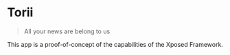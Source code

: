 # Torii

> All your news are belong to us

This app is a proof-of-concept of the capabilities of the Xposed Framework.

